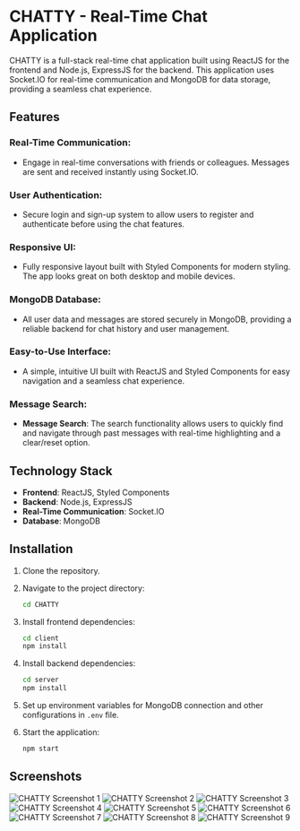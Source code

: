 
# CHATTY - Real-Time Chat Application

CHATTY is a full-stack real-time chat application built using ReactJS for the frontend and Node.js, ExpressJS for the backend. This application uses Socket.IO for real-time communication and MongoDB for data storage, providing a seamless chat experience.

## Features

### Real-Time Communication:
- Engage in real-time conversations with friends or colleagues. Messages are sent and received instantly using Socket.IO.

### User Authentication:
- Secure login and sign-up system to allow users to register and authenticate before using the chat features.

### Responsive UI:
- Fully responsive layout built with Styled Components for modern styling. The app looks great on both desktop and mobile devices.

### MongoDB Database:
- All user data and messages are stored securely in MongoDB, providing a reliable backend for chat history and user management.

### Easy-to-Use Interface:
- A simple, intuitive UI built with ReactJS and Styled Components for easy navigation and a seamless chat experience.

 ### Message Search:
- **Message Search**: The search functionality allows users to quickly find and navigate through past messages with real-time highlighting and a clear/reset option.

## Technology Stack

- **Frontend**: ReactJS, Styled Components
- **Backend**: Node.js, ExpressJS
- **Real-Time Communication**: Socket.IO
- **Database**: MongoDB


## Installation

1. Clone the repository.

   
2. Navigate to the project directory:
   ```bash
   cd CHATTY
   ```

3. Install frontend dependencies:
   ```bash
   cd client
   npm install
   ```

4. Install backend dependencies:
   ```bash
   cd server
   npm install
   ```

5. Set up environment variables for MongoDB connection and other configurations in `.env` file.

6. Start the application:
   ```bash
   npm start
   ```

## Screenshots

![CHATTY Screenshot 1](https://github.com/BahaaAbbas/ImagesHolder/blob/main/CHATTY/1.PNG?raw=true)
![CHATTY Screenshot 2](https://github.com/BahaaAbbas/ImagesHolder/blob/main/CHATTY/2.PNG?raw=true)
![CHATTY Screenshot 3](https://github.com/BahaaAbbas/ImagesHolder/blob/main/CHATTY/3.PNG?raw=true)
![CHATTY Screenshot 4](https://github.com/BahaaAbbas/ImagesHolder/blob/main/CHATTY/4.PNG?raw=true)
![CHATTY Screenshot 5](https://github.com/BahaaAbbas/ImagesHolder/blob/main/CHATTY/5.PNG?raw=true)
![CHATTY Screenshot 6](https://github.com/BahaaAbbas/ImagesHolder/blob/main/CHATTY/6.PNG?raw=true)
![CHATTY Screenshot 7](https://github.com/BahaaAbbas/ImagesHolder/blob/main/CHATTY/7.PNG?raw=true)
![CHATTY Screenshot 8](https://github.com/BahaaAbbas/ImagesHolder/blob/main/CHATTY/8.PNG?raw=true)
![CHATTY Screenshot 9](https://github.com/BahaaAbbas/ImagesHolder/blob/main/CHATTY/9.PNG?raw=true)


